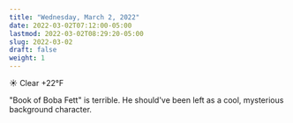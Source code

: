 ```yaml
---
title: "Wednesday, March 2, 2022"
date: 2022-03-02T07:12:00-05:00
lastmod: 2022-03-02T08:29:20-05:00
slug: 2022-03-02
draft: false
weight: 1
---
```


☀️   Clear +22°F

"Book of Boba Fett" is terrible. He should've been left as a cool, mysterious background character.

[//]: # "Exported with love from a post written in Org mode"
[//]: # "- https://github.com/kaushalmodi/ox-hugo"
